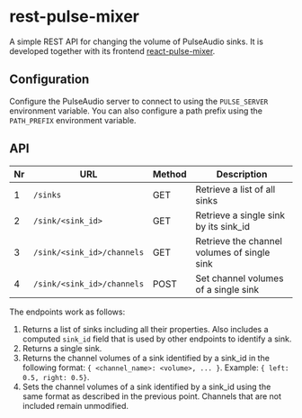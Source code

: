 # rest-pulse-mixer
A simple REST API for changing the volume of PulseAudio sinks. It is developed
together with its frontend [react-pulse-mixer](https://github.com/christianglodt/react-pulse-mixer).

## Configuration
Configure the PulseAudio server to connect to using the `PULSE_SERVER` environment variable. You can also configure a path prefix using the `PATH_PREFIX` environment variable.

## API
Nr | URL | Method | Description
---|-----|--------|------------
 1 | `/sinks` | GET | Retrieve a list of all sinks
 2 | `/sink/<sink_id>` | GET | Retrieve a single sink by its sink_id
 3 | `/sink/<sink_id>/channels` | GET | Retrieve the channel volumes of single sink
 4 | `/sink/<sink_id>/channels` | POST | Set channel volumes of a single sink

The endpoints work as follows:
1. Returns a list of sinks including all their properties. Also includes a computed
   `sink_id` field that is used by other endpoints to identify a sink.
1. Returns a single sink.
1. Returns the channel volumes of a sink identified by a sink_id in the following
   format: `{ <channel_name>: <volume>, ... }`. Example: `{ left: 0.5, right: 0.5}`.
1. Sets the channel volumes of a sink identified by a sink_id using the same format
   as described in the previous point. Channels that are not included remain
   unmodified.
